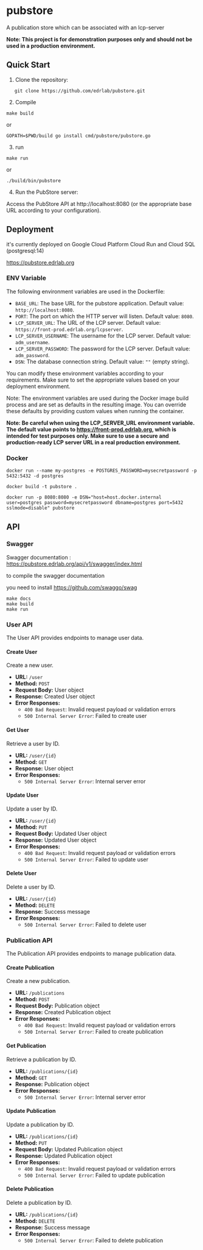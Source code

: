 # pubstore
A publication store which can be associated with an lcp-server

**Note: This project is for demonstration purposes only and should not be used in a production environment.**

## Quick Start

1. Clone the repository:

```shell
   git clone https://github.com/edrlab/pubstore.git
```

2. Compile
```shell
make build
```

or 

```shell
GOPATH=$PWD/build go install cmd/pubstore/pubstore.go
```

3. run

```shell
make run
```

or 

```shell
./build/bin/pubstore
```

4. Run the PubStore server:

Access the PubStore API at http://localhost:8080 (or the appropriate base URL according to your configuration).



## Deployment

it's currently deployed on Google Cloud Platform Cloud Run and Cloud SQL (postgresql:14)

https://pubstore.edrlab.org

### ENV Variable

The following environment variables are used in the Dockerfile:

- `BASE_URL`: The base URL for the pubstore application. Default value: `http://localhost:8080`.
- `PORT`: The port on which the HTTP server will listen. Default value: `8080`.
- `LCP_SERVER_URL`: The URL of the LCP server. Default value: `https://front-prod.edrlab.org/lcpserver`.
- `LCP_SERVER_USERNAME`: The username for the LCP server. Default value: `adm_username`.
- `LCP_SERVER_PASSWORD`: The password for the LCP server. Default value: `adm_password`.
- `DSN`: The database connection string. Default value: `""` (empty string).

You can modify these environment variables according to your requirements. Make sure to set the appropriate values based on your deployment environment.

Note: The environment variables are used during the Docker image build process and are set as defaults in the resulting image. You can override these defaults by providing custom values when running the container.

**Note: Be careful when using the LCP_SERVER_URL environment variable. The default value points to https://front-prod.edrlab.org, which is intended for test purposes only. Make sure to use a secure and production-ready LCP server URL in a real production environment.**

### Docker 

```
docker run --name my-postgres -e POSTGRES_PASSWORD=mysecretpassword -p 5432:5432 -d postgres

docker build -t pubstore .

docker run -p 8080:8080 -e DSN="host=host.docker.internal user=postgres password=mysecretpassword dbname=postgres port=5432 sslmode=disable" pubstore
```


## API

### Swagger

Swagger documentation : https://pubstore.edrlab.org/api/v1/swagger/index.html

to compile the swagger documentation

you need to install https://github.com/swaggo/swag


```shell
make docs
make build
make run
```

### User API

The User API provides endpoints to manage user data.

#### Create User

Create a new user.

- **URL:** `/user`
- **Method:** `POST`
- **Request Body:** User object
- **Response:** Created User object
- **Error Responses:**
  - `400 Bad Request`: Invalid request payload or validation errors
  - `500 Internal Server Error`: Failed to create user

#### Get User

Retrieve a user by ID.

- **URL:** `/user/{id}`
- **Method:** `GET`
- **Response:** User object
- **Error Responses:**
  - `500 Internal Server Error`: Internal server error

#### Update User

Update a user by ID.

- **URL:** `/user/{id}`
- **Method:** `PUT`
- **Request Body:** Updated User object
- **Response:** Updated User object
- **Error Responses:**
  - `400 Bad Request`: Invalid request payload or validation errors
  - `500 Internal Server Error`: Failed to update user

#### Delete User

Delete a user by ID.

- **URL:** `/user/{id}`
- **Method:** `DELETE`
- **Response:** Success message
- **Error Responses:**
  - `500 Internal Server Error`: Failed to delete user

### Publication API

The Publication API provides endpoints to manage publication data.

#### Create Publication

Create a new publication.

- **URL:** `/publications`
- **Method:** `POST`
- **Request Body:** Publication object
- **Response:** Created Publication object
- **Error Responses:**
  - `400 Bad Request`: Invalid request payload or validation errors
  - `500 Internal Server Error`: Failed to create publication

#### Get Publication

Retrieve a publication by ID.

- **URL:** `/publications/{id}`
- **Method:** `GET`
- **Response:** Publication object
- **Error Responses:**
  - `500 Internal Server Error`: Internal server error

#### Update Publication

Update a publication by ID.

- **URL:** `/publications/{id}`
- **Method:** `PUT`
- **Request Body:** Updated Publication object
- **Response:** Updated Publication object
- **Error Responses:**
  - `400 Bad Request`: Invalid request payload or validation errors
  - `500 Internal Server Error`: Failed to update publication

#### Delete Publication

Delete a publication by ID.

- **URL:** `/publications/{id}`
- **Method:** `DELETE`
- **Response:** Success message
- **Error Responses:**
  - `500 Internal Server Error`: Failed to delete publication
